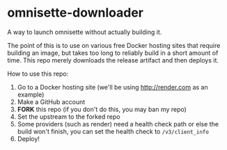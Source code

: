 # omnisette-downloader
A way to launch omnisette without actually building it.


The point of this is to use on various free Docker hosting sites that require building an image, but takes too long to reliably build in a short amount of time.
This repo merely downloads the release artifact and then deploys it.

How to use this repo: 
1. Go to a Docker hosting site (we'll be using http://render.com as an example)
2. Make a GitHub account
3. **FORK** this repo (if you don't do this, you may ban my repo)
4. Set the upstream to the forked repo
5. Some providers (such as render) need a health check path or else the build won't finish, you can set the health check to `/v3/client_info`
6. Deploy!
